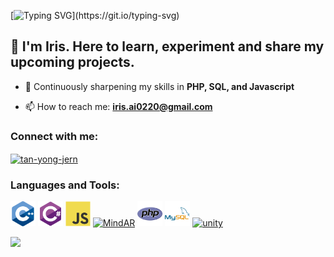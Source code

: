 [![Typing SVG](https://readme-typing-svg.demolab.com?font=Fira+Code&pause=1000&random=false&width=435&lines=Hello%2C+%E4%BD%A0%E5%A5%BD%2C+%E3%81%93%E3%82%93%E3%81%AB%E3%81%A1%E3%81%AF%2C++%EC%95%88%EB%85%95%ED%95%98%EC%84%B8%EC%9A%94!)](https://git.io/typing-svg)

## 👋 I'm Iris. Here to learn, experiment and share my upcoming projects.

- 🌱 Continuously sharpening my skills in **PHP, SQL, and Javascript**

- 📫 How to reach me: **iris.ai0220@gmail.com**

<h3 align="left">Connect with me:</h3>
<p align="left">
<a href="https://linkedin.com/in/iris-ining" target="blank"><img align="center" src="https://raw.githubusercontent.com/rahuldkjain/github-profile-readme-generator/master/src/images/icons/Social/linked-in-alt.svg" alt="tan-yong-jern" height="30" width="40" /></a>
</p>

<h3 align="left">Languages and Tools:</h3>
<p align="left"> 
  <!-- C++ -->
  <a href="https://www.w3schools.com/cpp/" target="_blank" rel="noreferrer"><img src="https://raw.githubusercontent.com/devicons/devicon/master/icons/cplusplus/cplusplus-original.svg" alt="cplusplus" width="40" height="40"/></a>
  <!-- C# -->
  <a href="https://www.w3schools.com/cs/" target="_blank" rel="noreferrer"><img src="https://raw.githubusercontent.com/devicons/devicon/master/icons/csharp/csharp-original.svg" alt="csharp" width="40" height="40"/></a>
  <!-- JS -->
  <a href="https://developer.mozilla.org/en-US/docs/Web/JavaScript" target="_blank" rel="noreferrer"><img src="https://raw.githubusercontent.com/devicons/devicon/master/icons/javascript/javascript-original.svg" alt="javascript" width="40" height="40"/></a>
  <!-- mindar -->
  <a href="https://hiukim.github.io/mind-ar-js-doc/" target="_blank" rel="noreferrer"><img src="https://hiukim.github.io/mind-ar-js-doc/img/logo.png" alt="MindAR" width="50" height="40"/></a>
    <!-- php -->
  <a href="https://www.php.net" target="_blank" rel="noreferrer"><img src="https://raw.githubusercontent.com/devicons/devicon/master/icons/php/php-original.svg" alt="php" width="40" height="40"/></a>
  <!-- MySQL -->
  <a href="https://www.mysql.com/" target="_blank" rel="noreferrer"><img src="https://raw.githubusercontent.com/devicons/devicon/master/icons/mysql/mysql-original-wordmark.svg" alt="mysql" width="40" height="40"/></a>
  <!-- unity -->
  <a href="https://unity.com/" target="_blank" rel="noreferrer"><img src="https://www.vectorlogo.zone/logos/unity3d/unity3d-icon.svg" alt="unity" width="40" height="40"/></a>
</p>

[![](https://visitcount.itsvg.in/api?id=iris-ining&label=Profile%20Views&color=11&icon=5&pretty=false)](https://visitcount.itsvg.in)
